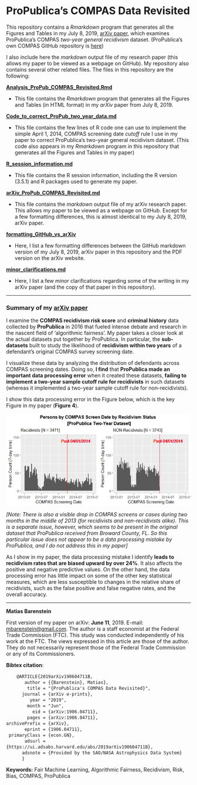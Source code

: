 


# ProPublica’s COMPAS Data Revisited

This repository contains a *Rmarkdown* program that generates all the
Figures and Tables in my July 8, 2019, [arXiv
paper](https://arxiv.org/abs/1906.04711), which examines ProPublica’s
COMPAS *two-year general recidivism* dataset. (ProPublica’s own COMPAS
GitHub repository is
[here](https://github.com/propublica/compas-analysis))

I also include here the *markdown* output file of my research paper
(this allows my paper to be viewed as a webpage on GitHub). My
repository also contains several other related files. The files in this
repository are the
following:

[**Analysis\_ProPub\_COMPAS\_Revisited.Rmd**](https://github.com/mbarenstein/ProPublica_COMPAS_Data_Revisited/blob/master/Analysis_ProPub_COMPAS_Revisited.Rmd)

  - This file contains the *Rmarkdown* program that generates all the
    Figures and Tables (in HTML format) in my *arXiv* paper from July 8,
    2019.

[**Code\_to\_correct\_ProPub\_two\_year\_data.md**](https://github.com/mbarenstein/ProPublica_COMPAS_Data_Revisited/blob/master/Code_to_correct_ProPub_two_year_data.md)

  - This file contains the few lines of R code one can use to implement
    the simple April 1, 2014, COMPAS screening date *cutoff* rule I use
    in my paper to correct ProPublica’s two-year general recidivism
    dataset. (This code also appears in my *Rmarkdown* program in this
    repository that generates all the Figures and Tables in my
paper)

[**R\_session\_information.md**](https://github.com/mbarenstein/ProPublica_COMPAS_Data_Revisited/blob/master/R_session_information.md)

  - This file contains the R session information, including the R
    version (3.5.1) and R packages used to generate my
paper.

[**arXiv\_ProPub\_COMPAS\_Revisited.md**](https://github.com/mbarenstein/ProPublica_COMPAS_Data_Revisited/blob/master/arXiv_ProPub_COMPAS_Revisited.md)

  - This file contains the *markdown* output file of my arXiv research
    paper. This allows my paper to be viewed as a webpage on GitHub.
    Except for a few formatting differences, this is almost identical to
    my July 8, 2019, arXiv
paper.

[**formatting\_GitHub\_vs\_arXiv**](https://github.com/mbarenstein/ProPublica_COMPAS_Data_Revisited/blob/master/formatting_GitHub_vs_arXiv.md)

  - Here, I list a few formatting differences between the GitHub
    markdown version of my July 8, 2019, arXiv paper in this repository
    and the PDF version on the arXiv
website.

[**minor\_clarifications.md**](https://github.com/mbarenstein/ProPublica_COMPAS_Data_Revisited/blob/master/minor_clarifications.md)

  - Here, I list a few *minor* clarifications regarding some of the
    writing in my arXiv paper (and the copy of that paper in this
    repository).

-----

### Summary of my [arXiv paper](https://arxiv.org/abs/1906.04711)

<!-- This is a shorter version of the abstract in the arXiv paper <https://arxiv.org/abs/1906.04711>. -->

I examine the **COMPAS recidivism risk score** and **criminal history**
data collected by **ProPublica** in 2016 that fueled intense debate and
research in the nascent field of ‘algorithmic fairness’. My paper takes
a closer look at the actual datasets put together by ProPublica. In
particular, the **sub-datasets** built to study the likelihood of
**recidivism within two years** of a defendant’s original COMPAS survey
screening
date.<!-- (typically administered the same day or one day after the arrest) -->

I visualize these data by analyzing the distribution of defendants
across COMPAS screening dates. Doing so, **I find** that **ProPublica
made an important data processing error** when it created these
datasets, **failing to implement a two-year sample cutoff rule for
recidivists** in such datasets (whereas it implemented a two-year sample
cutoff rule for non-recidivists).

I show this data processing error in the Figure below, which is the key
Figure in my paper (**Figure
4**).

<img src="arXiv_ProPub_COMPAS_Revisited_files/figure-gfm/compas-screen-date-figures-by-recid-ProPub-2year-data-1.png" title="Figure 4: Persons by COMPAS Screen Date (7-day bins) by Recidivism Status - ProPublica Two-Year Dataset" alt="Figure 4: Persons by COMPAS Screen Date (7-day bins) by Recidivism Status - ProPublica Two-Year Dataset" style="display: block; margin: auto;" />

*\[Note: There is also a visible drop in COMPAS screens or cases during
two months in the middle of 2013 (for recidivists and non-recidivists
alike). This is a separate issue, however, which seems to be present in
the original dataset that ProPublica received from Broward County, FL.
So this particular issue does not appear to be a data processing mistake
by ProPublica, and I do not address this in my paper\]*

As I show in my paper, the data processing mistake I identify **leads to
recidivism rates that are biased upward by over 24%**. It also affects
the positive and negative predictive values. On the other hand, the data
processing error has little impact on some of the other key statistical
measures, which are less susceptible to changes in the relative share of
recidivists, such as the false positive and false negative rates, and
the overall accuracy.

-----

**Matias Barenstein**

First version of my paper on arXiv: **June 11**, 2019. E-mail:
<mbarenstein@gmail.com>. The author is a staff economist at the Federal
Trade Commission (FTC). This study was conducted independently of his
work at the FTC. The views expressed in this article are those of the
author. They do not necessarily represent those of the Federal Trade
Commission or any of its Commissioners.

**Bibtex citation**:

``` 
    @ARTICLE{2019arXiv190604711B,
       author = {{Barenstein}, Matias},
        title = "{ProPublica's COMPAS Data Revisited}",
      journal = {arXiv e-prints},
         year = "2019",
        month = "Jun",
          eid = {arXiv:1906.04711},
        pages = {arXiv:1906.04711},
archivePrefix = {arXiv},
       eprint = {1906.04711},
 primaryClass = {econ.GN},
       adsurl = {https://ui.adsabs.harvard.edu/abs/2019arXiv190604711B},
      adsnote = {Provided by the SAO/NASA Astrophysics Data System}
      }
```

**Keywords:** Fair Machine Learning, Algorithmic Fairness, Recidivism,
Risk, Bias, COMPAS, ProPublica
